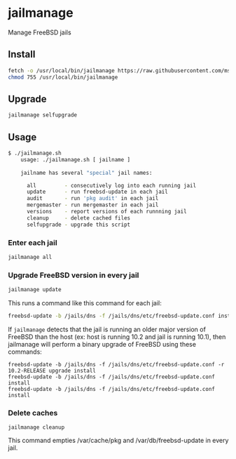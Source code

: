 # jailmanage

Manage FreeBSD jails


## Install

```sh
fetch -o /usr/local/bin/jailmanage https://raw.githubusercontent.com/msimerson/jailmanage/master/jailmanage.sh
chmod 755 /usr/local/bin/jailmanage
```

## Upgrade

```sh
jailmanage selfupgrade
```

## Usage

```sh
$ ./jailmanage.sh
    usage: ./jailmanage.sh [ jailname ]
    
    jailname has several "special" jail names:

      all         - consecutively log into each running jail
      update      - run freebsd-update in each jail
      audit       - run 'pkg audit' in each jail
      mergemaster - run mergemaster in each jail
      versions    - report versions of each runnning jail
      cleanup     - delete cached files
      selfupgrade - upgrade this script
```

### Enter each jail

```sh
jailmanage all
```

### Upgrade FreeBSD version in every jail

```sh
jailmanage update
```

This runs a command like this command for each jail:

```sh
freebsd-update -b /jails/dns -f /jails/dns/etc/freebsd-update.conf install
```

If `jailmanage` detects that the jail is running an older major version of
FreeBSD than the host (ex: host is running 10.2 and jail is running 10.1),
then jailmanage will perform a binary upgrade of FreeBSD using these commands:

```
freebsd-update -b /jails/dns -f /jails/dns/etc/freebsd-update.conf -r 10.2-RELEASE upgrade install
freebsd-update -b /jails/dns -f /jails/dns/etc/freebsd-update.conf install
freebsd-update -b /jails/dns -f /jails/dns/etc/freebsd-update.conf install
```

### Delete caches

```
jailmanage cleanup
```

This command empties /var/cache/pkg and /var/db/freebsd-update in every jail.


